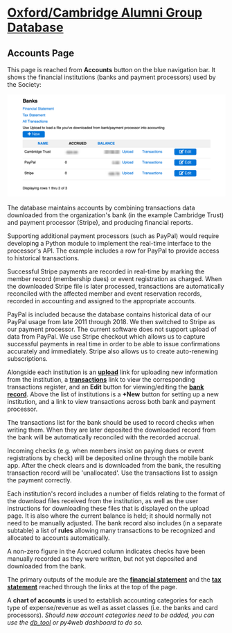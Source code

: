 # [Oxford/Cambridge Alumni Group Database](index.md)

## Accounts Page

This page is reached from **Accounts** button on the blue navigation bar. It shows the financial
institutions (banks and payment processors) used by the Society:

![accounts page](images/accounts.png)

The database maintains accounts by combining transactions data downloaded from the organization's bank (in the example Cambridge Trust) and payment processor (Stripe), and producing financial reports.

Supporting additional payment processors (such as PayPal) would require developing a Python module to implement the real-time interface to the processor's API. The example includes a row for PayPal to provide access to historical transactions.

Successful Stripe payments are recorded in real-time by marking the member record (membership dues) or event registration as charged. When the downloaded Stripe file is later processed, transactions are automatically reconciled with the affected member and event reservation records, recorded in accounting and assigned to the appropriate accounts.

PayPal is included because the database contains historical data of our PayPal usage from late 2011 through 2018. We then switched to Stripe as our payment processor. The current software does not support upload of data from PayPal. We use Stripe checkout which allows us to capture successful payments in real time in order to be able to issue confirmations accurately and immediately. Stripe also allows us to create auto-renewing subscriptions.

Alongside each institution is an [**upload**](account_upload.md) link for uploading new information from the institution, a [**transactions**](account_transactions.md) link to view the corresponding transactions register, and an **Edit** button for viewing/editing the [**bank record**](bank_record.md). Above the list of institutions is a **+New** button for setting up a new institution, and a link to view transactions across both bank and payment processor.

The transactions list for the bank should be used to record checks when writing them. When they are later deposited the downloaded record from the bank will be automatically reconciled with the recorded accrual.

Incoming checks (e.g. when members insist on paying dues or event registrations by check) will be deposited online through the mobile bank app. After the check clears and is downloaded from the bank, the resulting transaction record will be 'unallocated'. Use the transactions list to assign the payment correctly.

Each institution's record includes a number of fields relating to the format of the download files received from the institution, as well as the user instructions for downloading these files that is displayed on the upload page. It is also where the current balance is held; it should normally not need to be manually adjusted. The bank record also includes (in a separate subtable) a list of **rules** allowing many transactions to be recognized and allocated to accounts automatically.

A non-zero figure in the Accrued column indicates checks have been manually recorded as they were written, but not yet deposited and downloaded from the bank.

The primary outputs of the module are the [**financial statement**](financial_statement.md) and the [**tax statement**](tax_statement.md) reached through the links at the top of the page.

A **chart of accounts** is used to establish accounting categories for each type of expense/revenue as well as asset classes (i.e. the banks and card processors). *Should new account categories need to be added, you can use the [db_tool](db_tool.md) or py4web dashboard to do so.*
